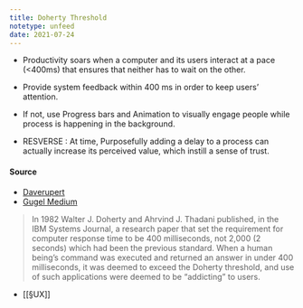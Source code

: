```yaml
---
title: Doherty Threshold
notetype: unfeed
date: 2021-07-24
---
```


- Productivity soars when a computer and its users interact at a pace (<400ms) that ensures that neither has to wait on the other.


- Provide system feedback within 400 ms in order to keep users’ attention. 
- If not, use Progress bars and Animation to visually engage people while process is happening in the background.
- RESVERSE : At time, Purposefully adding a delay to a process can actually increase its perceived value, which instill a sense of trust.

#### Source
- [Daverupert](https://daverupert.com/2015/06/doherty-threshold/)
- [Gugel Medium](https://gugel.medium.com/the-doherty-threshold-5471ca990de6)


> In 1982 Walter J. Doherty and Ahrvind J. Thadani published, in the IBM Systems Journal, a research paper that set the requirement for computer response time to be 400 milliseconds, not 2,000 (2 seconds) which had been the previous standard. When a human being’s command was executed and returned an answer in under 400 milliseconds, it was deemed to exceed the Doherty threshold, and use of such applications were deemed to be “addicting” to users.

- [[§UX]]